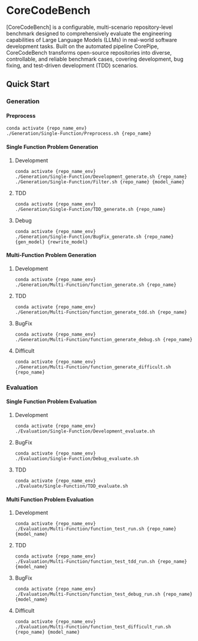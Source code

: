 # CoreCodeBench
[CoreCodeBench] is a configurable, multi-scenario repository-level benchmark designed to comprehensively evaluate the engineering capabilities of Large Language Models (LLMs) in real-world software development tasks. Built on the automated pipeline CorePipe, CoreCodeBench transforms open-source repositories into diverse, controllable, and reliable benchmark cases, covering development, bug fixing, and test-driven development (TDD) scenarios.

## Quick Start

### Generation
#### Preprocess
```
conda activate {repo_name_env}
./Generation/Single-Function/Preprocess.sh {repo_name}
```
#### Single Function Problem Generation
1. Development
    ```
    conda activate {repo_name_env}
    ./Generation/Single-Function/Development_generate.sh {repo_name}
    ./Generation/Single-Function/Filter.sh {repo_name} {model_name}
    ```
2. TDD
    ```
    conda activate {repo_name_env}
    ./Generation/Single-Function/TDD_generate.sh {repo_name}

    ```
3. Debug
    ```
    conda activate {repo_name_env}
    ./Generation/Single-Function/BugFix_generate.sh {repo_name} {gen_model} {rewrite_model}
    ```
#### Multi-Function Problem Generation
1. Development
    ```
    conda activate {repo_name_env}
    ./Generation/Multi-Function/function_generate.sh {repo_name}
    ```
2. TDD
    ```
    conda activate {repo_name_env}
    ./Generation/Multi-Function/function_generate_tdd.sh {repo_name}
    ```
3. BugFix
    ```
    conda activate {repo_name_env}
    ./Generation/Multi-Function/function_generate_debug.sh {repo_name}
    ```
4. Difficult
    ```
    conda activate {repo_name_env}
    ./Generation/Multi-Function/function_generate_difficult.sh {repo_name}
    ```

### Evaluation
#### Single Function Problem Evaluation
1. Development
    ```
    conda activate {repo_name_env}
    ./Evaluation/Single-Function/Development_evaluate.sh
    ```
2. BugFix
    ```
    conda activate {repo_name_env}
    ./Evaluation/Single-Function/Debug_evaluate.sh
    ```
3. TDD
    ```
    conda activate {repo_name_env}
    ./Evaluate/Single-Function/TDD_evaluate.sh
    ```
#### Multi Function Problem Evaluation
1. Development
    ```
    conda activate {repo_name_env}
    ./Evaluation/Multi-Function/function_test_run.sh {repo_name} {model_name}
    ```
2. TDD
    ```
    conda activate {repo_name_env}
    ./Evaluation/Multi-Function/function_test_tdd_run.sh {repo_name} {model_name}
    ```
3. BugFix
    ```
    conda activate {repo_name_env}
    ./Evaluation/Multi-Function/function_test_debug_run.sh {repo_name} {model_name}
    ```
4. Difficult
    ```
    conda activate {repo_name_env}
    ./Evaluation/Multi-Function/function_test_difficult_run.sh {repo_name} {model_name}
    ```
